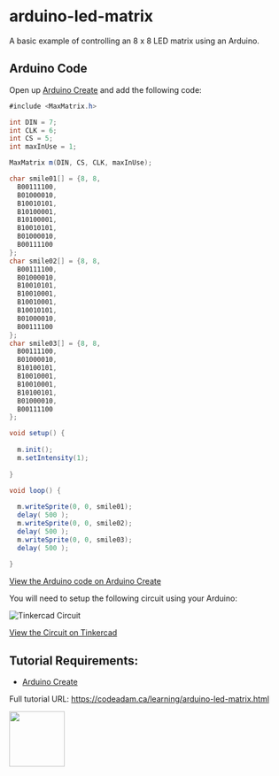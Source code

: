 # arduino-led-matrix

A basic example of controlling an 8 x 8 LED matrix using an Arduino.

## Arduino Code

Open up [Arduino Create](https://create.arduino.cc/editor/) and add the following code:

```csharp
#include <MaxMatrix.h>

int DIN = 7;
int CLK = 6;
int CS = 5;
int maxInUse = 1;

MaxMatrix m(DIN, CS, CLK, maxInUse); 

char smile01[] = {8, 8,
  B00111100,
  B01000010,
  B10010101,
  B10100001,
  B10100001,
  B10010101,
  B01000010,
  B00111100
};
char smile02[] = {8, 8,
  B00111100,
  B01000010,
  B10010101,
  B10010001,
  B10010001,
  B10010101,
  B01000010,
  B00111100
};
char smile03[] = {8, 8,
  B00111100,
  B01000010,
  B10100101,
  B10010001,
  B10010001,
  B10100101,
  B01000010,
  B00111100
};

void setup() {
  
  m.init();
  m.setIntensity(1);
  
}

void loop() {
  
  m.writeSprite(0, 0, smile01);
  delay( 500 );
  m.writeSprite(0, 0, smile02);
  delay( 500 );
  m.writeSprite(0, 0, smile03);
  delay( 500 );
  
}
```

[View the Arduino code on Arduino Create](https://create.arduino.cc/editor/professoradam/3858d28f-b91f-4d77-a90e-ff8519007a8a/preview)

You will need to setup the following circuit using your Arduino:

![Tinkercad Circuit](https://raw.githubusercontent.com/codeadamca/arduino-led-martix/main/tinkercad-led-matrix.jpg)

[View the Circuit on Tinkercad](https://www.tinkercad.com/things/cirt8n99Qga)


## Tutorial Requirements:

* [Arduino Create](https://create.arduino.cc/editor) 

Full tutorial URL: https://codeadam.ca/learning/arduino-led-matrix.html

<a href="https://codeadam.ca">
<img src="https://codeadam.ca/images/code-block.png" width="100">
</a>
